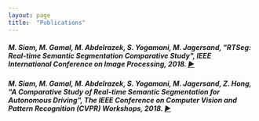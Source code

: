 ```yaml
---
layout: page
title:  "Publications"
---
```

##### M. Siam, **M. Gamal**, M. Abdelrazek, S. Yogamani, M. Jagersand, "RTSeg: Real-time Semantic Segmentation Comparative Study", IEEE International Conference on Image Processing, 2018. [►](https://arxiv.org/abs/1803.02758)
##### M. Siam, **M. Gamal**, M. Abdelrazek, S. Yogamani, M. Jagersand, Z. Hong, "A Comparative Study of Real-time Semantic Segmentation for Autonomous Driving", The IEEE Conference on Computer Vision and Pattern Recognition (CVPR) Workshops, 2018. [►](http://openaccess.thecvf.com/content_cvpr_2018_workshops/w12/html/Siam_A_Comparative_Study_CVPR_2018_paper.html)



